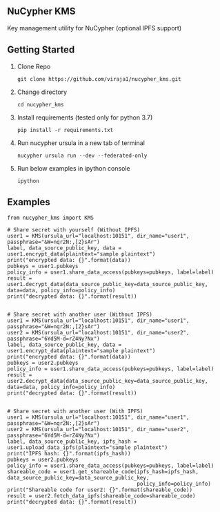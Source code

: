 ## NuCypher KMS
Key management utility for NuCypher (optional IPFS support)

## Getting Started

1) Clone Repo

    ```
    git clone https://github.com/viraja1/nucypher_kms.git
    ```
    
2) Change directory
    
   ```
   cd nucypher_kms
   ```
   
3) Install requirements (tested only for python 3.7)
    
   ```
   pip install -r requirements.txt
   ```
   
4) Run nucypher ursula in a new tab of terminal
   
   ```
   nucypher ursula run --dev --federated-only 
   ```
   
5) Run below examples in ipython console
   ```
   ipython 
   ``` 

## Examples

```
from nucypher_kms import KMS

# Share secret with yourself (Without IPFS)
user1 = KMS(ursula_url="localhost:10151", dir_name="user1", passphrase="&W=nqr2N:,[2}sAr")
label, data_source_public_key, data = user1.encrypt_data(plaintext="sample plaintext")
print("encrypted data: {}".format(data))
pubkeys = user1.pubkeys
policy_info = user1.share_data_access(pubkeys=pubkeys, label=label)
result = user1.decrypt_data(data_source_public_key=data_source_public_key, data=data, policy_info=policy_info)
print("decrypted data: {}".format(result))


# Share secret with another user (Without IPFS)
user1 = KMS(ursula_url="localhost:10151", dir_name="user1", passphrase="&W=nqr2N:,[2}sAr")
user2 = KMS(ursula_url="localhost:10151", dir_name="user2", passphrase="6Yd5M-d=rZ4Ny?Nx")
label, data_source_public_key, data = user1.encrypt_data(plaintext="sample plaintext")
print("encrypted data: {}".format(data))
pubkeys = user2.pubkeys
policy_info = user1.share_data_access(pubkeys=pubkeys, label=label)
result = user2.decrypt_data(data_source_public_key=data_source_public_key, data=data, policy_info=policy_info)
print("decrypted data: {}".format(result))


# Share secret with another user (With IPFS)
user1 = KMS(ursula_url="localhost:10151", dir_name="user1", passphrase="&W=nqr2N:,[2}sAr")
user2 = KMS(ursula_url="localhost:10151", dir_name="user2", passphrase="6Yd5M-d=rZ4Ny?Nx")
label, data_source_public_key, ipfs_hash = user1.upload_data_ipfs(plaintext="sample plaintext")
print("IPFS hash: {}".format(ipfs_hash))
pubkeys = user2.pubkeys
policy_info = user1.share_data_access(pubkeys=pubkeys, label=label)
shareable_code = user1.get_shareable_code(ipfs_hash=ipfs_hash, data_source_public_key=data_source_public_key,
                                          policy_info=policy_info)
print("Shareable code for user2: {}".format(shareable_code))
result = user2.fetch_data_ipfs(shareable_code=shareable_code)
print("decrypted data: {}".format(result))
```